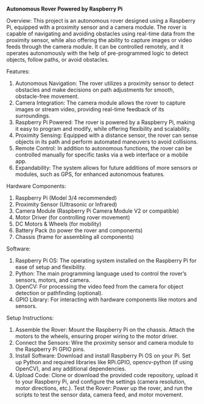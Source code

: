 **Autonomous Rover Powered by Raspberry Pi**

Overview: 
This project is an autonomous rover designed using a Raspberry Pi, equipped with a proximity sensor and a camera module. The rover is capable of navigating and avoiding obstacles using real-time data from the proximity sensor, while also offering the ability to capture images or video feeds through the camera module. It can be controlled remotely, and it operates autonomously with the help of pre-programmed logic to detect objects, follow paths, or avoid obstacles.

Features:

1. Autonomous Navigation: The rover utilizes a proximity sensor to detect obstacles and make decisions on path adjustments for smooth, obstacle-free movement.
2. Camera Integration: The camera module allows the rover to capture images or stream video, providing real-time feedback of its surroundings.
3. Raspberry Pi Powered: The rover is powered by a Raspberry Pi, making it easy to program and modify, while offering flexibility and scalability.
4. Proximity Sensing: Equipped with a distance sensor, the rover can sense objects in its path and perform automated maneuvers to avoid collisions.
5. Remote Control: In addition to autonomous functions, the rover can be controlled manually for specific tasks via a web interface or a mobile app.
6. Expandability: The system allows for future additions of more sensors or modules, such as GPS, for enhanced autonomous features.

Hardware Components:

1. Raspberry Pi (Model 3/4 recommended)
2. Proximity Sensor (Ultrasonic or Infrared)
3. Camera Module (Raspberry Pi Camera Module V2 or compatible)
4. Motor Driver (for controlling rover movement)
5. DC Motors & Wheels (for mobility)
6. Battery Pack (to power the rover and components)
7. Chassis (frame for assembling all components)

Software:

1. Raspberry Pi OS: The operating system installed on the Raspberry Pi for ease of setup and flexibility.
2. Python: The main programming language used to control the rover’s sensors, motors, and camera.
3. OpenCV: For processing the video feed from the camera for object detection or pathfinding (optional).
4. GPIO Library: For interacting with hardware components like motors and sensors.

Setup Instructions:

1. Assemble the Rover: Mount the Raspberry Pi on the chassis. Attach the motors to the wheels, ensuring proper wiring to the motor driver.
2. Connect the Sensors: Wire the proximity sensor and camera module to the Raspberry Pi GPIO pins.
3. Install Software: Download and install Raspberry Pi OS on your Pi. Set up Python and required libraries like RPi.GPIO, opencv-python (if using OpenCV), and any additional dependencies.
4. Upload Code: Clone or download the provided code repository, upload it to your Raspberry Pi, and configure the settings (camera resolution, motor directions, etc.).
Test the Rover: Power up the rover, and run the scripts to test the sensor data, camera feed, and motor movement.
